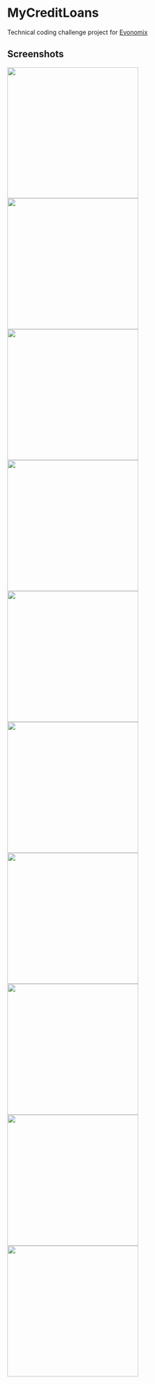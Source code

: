 # MyCreditLoans

Technical coding challenge project for [Evonomix](https://www.evonomix.com/) 

## Screenshots
<p float="left">
<img src = "screenshots/image10.png" width = 300>
<img src = "screenshots/image11.png" width = 300>
<img src = "screenshots/image12.png" width = 300>
<img src = "screenshots/image13.png" width = 300>
<img src = "screenshots/image14.png" width = 300>
<img src = "screenshots/image16.png" width = 300>
<img src = "screenshots/image17.png" width = 300>
<img src = "screenshots/image18.png" width = 300>
<img src = "screenshots/image19.png" width = 300>
<img src = "screenshots/image15.png" width = 300>
</p>
